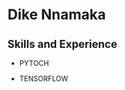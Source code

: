 

<!--
**Nnamaka/Nnamaka** is a ✨ _special_ ✨ repository because its `README.md` (this file) appears on your GitHub profile.

Here are some ideas to get you started:

- 🔭 I’m currently working on ...
- 🌱 I’m currently learning ...
- 👯 I’m looking to collaborate on ...
- 🤔 I’m looking for help with ...
- 💬 Ask me about ...
- 📫 How to reach me: ...
- 😄 Pronouns: ...
- ⚡ Fun fact: ...
#### Design , Build and Maintain ML/DL systems
-->

<!-- ![Design , Build and Maintain ML/DL systems](https://github.com/Nnamaka/Nnamaka/blob/main/Dike%20nnamaka%20(1).png) -->

# Dike Nnamaka

## Skills and Experience
*  PYTOCH

*  TENSORFLOW

